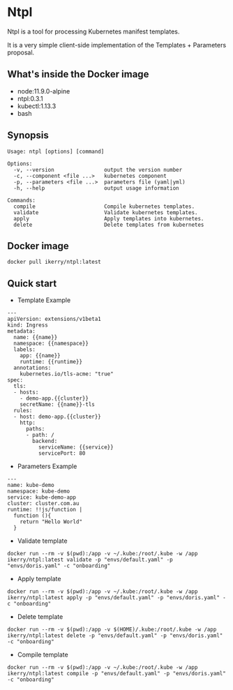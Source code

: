 # Ntpl

Ntpl is a tool for processing Kubernetes manifest templates.

It is a very simple client-side implementation of the Templates + Parameters proposal.

## What's inside the Docker image

- node:11.9.0-alpine
- ntpl:0.3.1
- kubectl:1.13.3
- bash

## Synopsis

```
Usage: ntpl [options] [command]

Options:
  -v, --version                output the version number
  -c, --component <file ...>   kubernetes component
  -p, --parameters <file ...>  parameters file (yaml|yml)
  -h, --help                   output usage information

Commands:
  compile                      Compile kubernetes templates.
  validate                     Validate kubernetes templates.
  apply                        Apply templates into kubernetes.
  delete                       Delete templates from kubernetes
```

## Docker image

```
docker pull ikerry/ntpl:latest
```

## Quick start

- Template Example

```
---
apiVersion: extensions/v1beta1
kind: Ingress
metadata:
  name: {{name}}
  namespace: {{namespace}}
  labels:
    app: {{name}}
    runtime: {{runtime}}
  annotations:
    kubernetes.io/tls-acme: "true"
spec:
  tls:
  - hosts:
    - demo-app.{{cluster}}
    secretName: {{name}}-tls
  rules:
  - host: demo-app.{{cluster}}
    http:
      paths:
      - path: /
        backend:
          serviceName: {{service}}
          servicePort: 80
```

- Parameters Example

```
---
name: kube-demo
namespace: kube-demo
service: kube-demo-app
cluster: cluster.com.au
runtime: !!js/function |
  function (){
    return "Hello World"
  }
```


- Validate template

```
docker run --rm -v $(pwd):/app -v ~/.kube:/root/.kube -w /app ikerry/ntpl:latest validate -p "envs/default.yaml" -p "envs/doris.yaml" -c "onboarding"
```

- Apply template

```
docker run --rm -v $(pwd):/app -v ~/.kube:/root/.kube -w /app ikerry/ntpl:latest apply -p "envs/default.yaml" -p "envs/doris.yaml" -c "onboarding"
```

- Delete template

```
docker run --rm -v $(pwd):/app -v $(HOME)/.kube:/root/.kube -w /app ikerry/ntpl:latest delete -p "envs/default.yaml" -p "envs/doris.yaml" -c "onboarding"
```

- Compile template

```
docker run --rm -v $(pwd):/app -v ~/.kube:/root/.kube -w /app ikerry/ntpl:latest compile -p "envs/default.yaml" -p "envs/doris.yaml" -c "onboarding"
```

